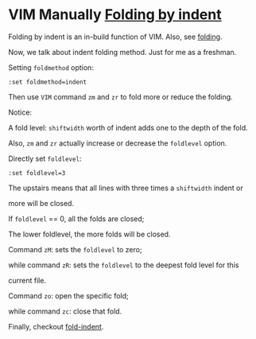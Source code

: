 # VIM Manually [Folding by indent](http://vimdoc.sourceforge.net/htmldoc/usr_28.html#28.5)

Folding by indent is an in-build function of VIM. Also, see [folding](http://vimdoc.sourceforge.net/htmldoc/usr_28.html#28.5).

Now, we talk about indent folding method. Just for me as a freshman.

Setting `foldmethod` option:

    :set foldmethod=indent

Then use `VIM` command `zm` and `zr` to fold more or reduce the folding.

Notice:

A fold level: `shiftwidth` worth of indent adds one to the depth of the fold.

Also, `zm` and `zr` actually increase or decrease the `foldlevel` option.

Directly set `foldlevel`:

    :set foldlevel=3

The upstairs means that all lines with three times a `shiftwidth` indent or

more will be closed.

If `foldlevel` == 0, all the folds are closed;

The lower foldlevel, the more folds will be closed.

Command `zM`: sets the `foldlevel` to zero;

while command `zR`: sets the `foldlevel` to the deepest fold level for this

current file.

Command `zo`: open the specific fold;

while command `zc`: close that fold.

Finally, checkout [fold-indent](http://vimdoc.sourceforge.net/htmldoc/fold.html#fold-indent).
